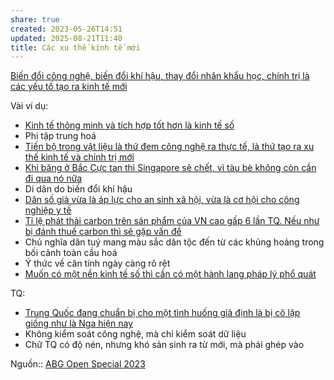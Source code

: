 ```yaml
---
share: true
created: 2023-05-26T14:51
updated: 2025-08-21T11:40
title: Các xu thế kinh tế mới
---
```

[Biến đổi công nghệ, biến đổi khí hậu, thay đổi nhân khẩu học, chính trị là các yếu tố tạo ra kinh tế mới](./Bi%E1%BA%BFn%20%C4%91%E1%BB%95i%20c%C3%B4ng%20ngh%E1%BB%87,%20bi%E1%BA%BFn%20%C4%91%E1%BB%95i%20kh%C3%AD%20h%E1%BA%ADu,%20thay%20%C4%91%E1%BB%95i%20nh%C3%A2n%20kh%E1%BA%A9u%20h%E1%BB%8Dc,%20ch%C3%ADnh%20tr%E1%BB%8B%20l%C3%A0%20c%C3%A1c%20y%E1%BA%BFu%20t%E1%BB%91%20t%E1%BA%A1o%20ra%20kinh%20t%E1%BA%BF%20m%E1%BB%9Bi.md)

Vài ví dụ:
- [Kinh tế thông minh và tích hợp tốt hơn là kinh tế số](./N%E1%BB%81n%20kinh%20t%E1%BA%BF%20s%E1%BB%91/Kinh%20t%E1%BA%BF%20th%C3%B4ng%20minh%20v%C3%A0%20t%C3%ADch%20h%E1%BB%A3p%20t%E1%BB%91t%20h%C6%A1n%20l%C3%A0%20kinh%20t%E1%BA%BF%20s%E1%BB%91.md)
- Phi tập trung hoá
- [Tiến bộ trong vật liệu là thứ đem công nghệ ra thực tế, là thứ tạo ra xu thế kinh tế và chính trị mới](./Ti%E1%BA%BFn%20b%E1%BB%99%20trong%20v%E1%BA%ADt%20li%E1%BB%87u%20l%C3%A0%20th%E1%BB%A9%20%C4%91em%20c%C3%B4ng%20ngh%E1%BB%87%20ra%20th%E1%BB%B1c%20t%E1%BA%BF,%20l%C3%A0%20th%E1%BB%A9%20t%E1%BA%A1o%20ra%20xu%20th%E1%BA%BF%20kinh%20t%E1%BA%BF%20v%C3%A0%20ch%C3%ADnh%20tr%E1%BB%8B%20m%E1%BB%9Bi.md)
- [Khi băng ở Bắc Cực tan thì Singapore sẽ chết, vì tàu bè không còn cần đi qua nó nữa](../Kinh%20t%E1%BA%BF%20v%C4%A9%20m%C3%B4,%20to%C3%A0n%20c%E1%BA%A7u%20ho%C3%A1/Khi%20b%C4%83ng%20%E1%BB%9F%20B%E1%BA%AFc%20C%E1%BB%B1c%20tan%20th%C3%AC%20Singapore%20s%E1%BA%BD%20ch%E1%BA%BFt,%20v%C3%AC%20t%C3%A0u%20b%C3%A8%20kh%C3%B4ng%20c%C3%B2n%20c%E1%BA%A7n%20%C4%91i%20qua%20n%C3%B3%20n%E1%BB%AFa.md)
- Di dân do biến đổi khí hậu
- [Dân số già vừa là áp lực cho an sinh xã hội, vừa là cơ hội cho công nghiệp y tế](./N%E1%BB%81n%20kinh%20t%E1%BA%BF%20ch%C4%83m%20s%C3%B3c/D%C3%A2n%20s%E1%BB%91%20gi%C3%A0%20v%E1%BB%ABa%20l%C3%A0%20%C3%A1p%20l%E1%BB%B1c%20cho%20an%20sinh%20x%C3%A3%20h%E1%BB%99i,%20v%E1%BB%ABa%20l%C3%A0%20c%C6%A1%20h%E1%BB%99i%20cho%20c%C3%B4ng%20nghi%E1%BB%87p%20y%20t%E1%BA%BF.md)
- [Tỉ lệ phát thải carbon trên sản phẩm của VN cao gấp 6 lần TQ. Nếu như bị đánh thuế carbon thì sẽ gặp vấn đề](../../../../%F0%9F%93%9CT%C3%A0i%20nguy%C3%AAn/T%C3%ACnh%20h%C3%ACnh%20%E1%BB%9F%20Vi%E1%BB%87t%20Nam/Kinh%20t%E1%BA%BF%20v%C4%A9%20m%C3%B4/T%E1%BB%89%20l%E1%BB%87%20ph%C3%A1t%20th%E1%BA%A3i%20carbon%20tr%C3%AAn%20s%E1%BA%A3n%20ph%E1%BA%A9m%20c%E1%BB%A7a%20VN%20cao%20g%E1%BA%A5p%206%20l%E1%BA%A7n%20TQ.%20N%E1%BA%BFu%20nh%C6%B0%20b%E1%BB%8B%20%C4%91%C3%A1nh%20thu%E1%BA%BF%20carbon%20th%C3%AC%20s%E1%BA%BD%20g%E1%BA%B7p%20v%E1%BA%A5n%20%C4%91%E1%BB%81.md)
- Chủ nghĩa dân tuý mang màu sắc dân tộc đến từ các khủng hoảng trong bối cảnh toàn cầu hoá
- Ý  thức về căn tính ngày càng rõ rệt
- [Muốn có một nền kinh tế số thì cần có một hành lang pháp lý phổ quát](./N%E1%BB%81n%20kinh%20t%E1%BA%BF%20s%E1%BB%91/Mu%E1%BB%91n%20c%C3%B3%20m%E1%BB%99t%20n%E1%BB%81n%20kinh%20t%E1%BA%BF%20s%E1%BB%91%20th%C3%AC%20c%E1%BA%A7n%20c%C3%B3%20m%E1%BB%99t%20h%C3%A0nh%20lang%20ph%C3%A1p%20l%C3%BD%20ph%E1%BB%95%20qu%C3%A1t.md)

TQ:
- [Trung Quốc đang chuẩn bị cho một tình huống giả định là bị cô lập giống như là Nga hiện nay](../Kinh%20t%E1%BA%BF%20v%C4%A9%20m%C3%B4,%20to%C3%A0n%20c%E1%BA%A7u%20ho%C3%A1/Trung%20Qu%E1%BB%91c%20%C4%91ang%20chu%E1%BA%A9n%20b%E1%BB%8B%20cho%20m%E1%BB%99t%20t%C3%ACnh%20hu%E1%BB%91ng%20gi%E1%BA%A3%20%C4%91%E1%BB%8Bnh%20l%C3%A0%20b%E1%BB%8B%20c%C3%B4%20l%E1%BA%ADp%20gi%E1%BB%91ng%20nh%C6%B0%20l%C3%A0%20Nga%20hi%E1%BB%87n%20nay.md)
- Không kiểm soát công nghệ, mà chỉ kiểm soát dữ liệu
- Chữ TQ có độ nén, nhưng khó sản sinh ra từ mới, mà phải ghép vào

Nguồn:: [ABG Open Special 2023](ABG%20Open%20Special%202023.md)